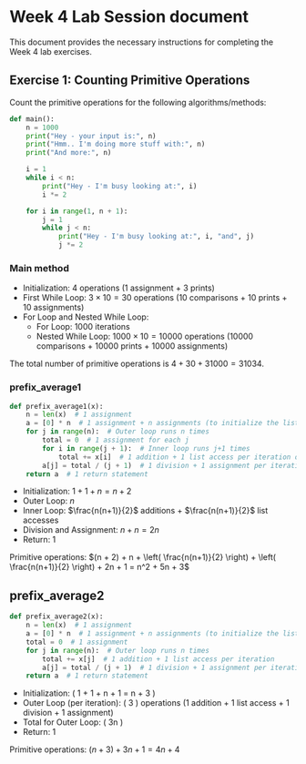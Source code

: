 # Week 4 Lab Session document

This document provides the necessary instructions for completing the
Week 4 lab exercises.

## Exercise 1: Counting Primitive Operations

Count the primitive operations for the following algorithms/methods:

```python
def main():
    n = 1000
    print("Hey - your input is:", n)
    print("Hmm.. I'm doing more stuff with:", n)
    print("And more:", n)

    i = 1
    while i < n:
        print("Hey - I'm busy looking at:", i)
        i *= 2

    for i in range(1, n + 1):
        j = 1
        while j < n:
            print("Hey - I'm busy looking at:", i, "and", j)
            j *= 2
```

### Main method

- Initialization: 4 operations (1 assignment + 3 prints)
- First While Loop: $3 \times 10 = 30$ operations (10 comparisons + 10 prints + 10 assignments)
- For Loop and Nested While Loop:
  - For Loop: $1000$ iterations
  - Nested While Loop: $1000 \times 10 = 10000$ operations (10000 comparisons + 10000 prints + 10000 assignments)

The total number of primitive operations is $4 + 30 + 31000 = 31034$.

### prefix_average1

```python
def prefix_average1(x):
    n = len(x)  # 1 assignment
    a = [0] * n  # 1 assignment + n assignments (to initialize the list)
    for j in range(n):  # Outer loop runs n times
        total = 0  # 1 assignment for each j
        for i in range(j + 1):  # Inner loop runs j+1 times
            total += x[i]  # 1 addition + 1 list access per iteration of inner loop
        a[j] = total / (j + 1)  # 1 division + 1 assignment per iteration of outer loop
    return a  # 1 return statement
```

- Initialization: $1 + 1 + n = n + 2$
- Outer Loop: $n$
- Inner Loop: $\frac{n(n+1)}{2}$ additions + $\frac{n(n+1)}{2}$ list accesses
- Division and Assignment: $n + n = 2n$
- Return: 1

Primitive operations: $(n + 2) + n + \left( \frac{n(n+1)}{2} \right) + \left( \frac{n(n+1)}{2} \right) + 2n + 1 = n^2 + 5n + 3$

## prefix_average2

```python
def prefix_average2(x):
    n = len(x)  # 1 assignment
    a = [0] * n  # 1 assignment + n assignments (to initialize the list)
    total = 0  # 1 assignment
    for j in range(n):  # Outer loop runs n times
        total += x[j]  # 1 addition + 1 list access per iteration
        a[j] = total / (j + 1)  # 1 division + 1 assignment per iteration
    return a  # 1 return statement
```

- Initialization: \( 1 + 1 + n + 1 = n + 3 \)
- Outer Loop (per iteration): \( 3 \) operations (1 addition + 1 list access + 1 division + 1 assignment)
- Total for Outer Loop: \( 3n \)
- Return: 1

Primitive operations: $(n + 3) + 3n + 1 = 4n + 4$
